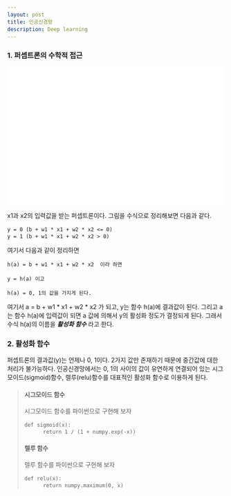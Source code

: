 ```yaml
---
layout: post  
title: 인공신경망  
description: Deep learning  
---
```


### 1. 퍼셉트론의 수학적 접근

![사진](/assets/images/deep_learning/2018-10-07/ch03.png)

x1과 x2의 입력값을 받는 퍼셉트론이다. 그림을 수식으로 정리해보면 
다음과 같다.
~~~
y = 0 (b + w1 * x1 + w2 * x2 <= 0)
y = 1 (b + w1 * x1 + w2 * x2 > 0)
~~~

여기서 다음과 같이 정리하면

~~~
h(a) = b + w1 * x1 + w2 * x2  이라 하면

y = h(a) 이고

h(a) = 0, 1의 값을 가지게 된다.
~~~

여기서 a = b + w1 * x1 + w2 * x2 가 되고, y는 함수 h(a)에 결과값이 된다.
그리고 a는 함수 h(a)에 입력값이 되면 a 값에 의해서 y의 활성화 정도가 결정되게 된다.
그래서 수식 h(a)의 이름을 ***활성화 함수*** 라고 한다.

### 2. 활성화 함수
퍼셉트론의 결과값(y)는 언제나 0, 1이다. 2가지 값만 존재하기 때문에 중간값에
대한 처리가 불가능하다. 인공신경망에서는 0, 1의 사이의 값이 유연하게 연결되어 있는
시그모이드(sigmoid)함수, 렐루(relu)함수를 대표적인 활성화 함수로 이용하게 된다.


>#### 시그모이드 함수
> 시그모이드 함수를 파이썬으로 구현해 보자
> ~~~
> def sigmoid(x):
>       return 1 / (1 + numpy.exp(-x))
> ~~~
>
>#### 렐루 함수
> 렐루 함수를 파이썬으로 구현해 보자
> ~~~
> def relu(x):
>       return numpy.maximum(0, x)
> ~~~